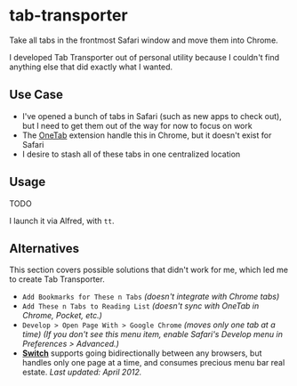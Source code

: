 tab-transporter
===============

Take all tabs in the frontmost Safari window and move them into Chrome.

I developed Tab Transporter out of personal utility because I couldn't find anything else that did exactly what I wanted.

## Use Case
- I've opened a bunch of tabs in Safari (such as new apps to check out), but I need to get them out of the way for now to focus on work
- The [OneTab](https://www.one-tab.com) extension handle this in Chrome, but it doesn't exist for Safari
- I desire to stash all of these tabs in one centralized location


## Usage

TODO

I launch it via Alfred, with `tt`.


## Alternatives

This section covers possible solutions that didn't work for me, which led me to create Tab Transporter.

- `Add Bookmarks for These n Tabs` *(doesn't integrate with Chrome tabs)*
- `Add These n Tabs to Reading List` *(doesn't sync with OneTab in Chrome, Pocket, etc.)*
- `Develop > Open Page With > Google Chrome` *(moves only one tab at a time)*
*(If you don't see this menu item, enable Safari's Develop menu in Preferences > Advanced.)*
- **[Switch](http://www.macupdate.com/app/mac/42431/switch)** supports going bidirectionally between any browsers, but handles only one page at a time, and consumes precious menu bar real estate. *Last updated: April 2012.*
